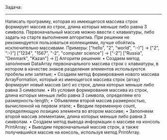 Задача:
________________________________________
Написать программу, которая из имеющегося массива строк формирует массив из строк, длина которых меньше либо равна 3 символа. Первоначальный массив можно ввести с клавиатуры, либо задать на старте выполнения алгоритма. При решении не рекомендуется пользоваться коллекциями, лучше обойтись исключительно массивами.
Примеры:
["hello", "2", "world", ":-)"] -> ["2", ":-)"]
["1234", "1567", "-2", "computer science"] -> ["-2"]
["Russia", "Denmark", "Kazan"] -> []
Алгоритм решения:
•	Создаем метод заполнения DataArray первоначального массива строк с клавиатуры, в котором в качестве знаков разделения элементов используются пробелы или запятые;
•	Создаем метод формирования нового массива ArrayFormation, который из имеющегося массива строк (array) формирует новый массив (arr) из строк, длина которых меньше либо равна 3 символам.
•	Из условия формирования массива из строк, длина которых меньше либо равна 3 символа, определяем его размерность-length;
•	Объявляем второй массив размерностью, вычисленной на первом этапе;
•	Вводим переменную count, определяющую позицию элемента во втором массиве;
•	Заполняем второй массив элементами, длина которых меньше либо равна 3 символам.
•	Создаем метод вывода информации о массиве на консоль PrintArray;
•	Выводим первоначальный массив строк, а также получившийся массив на консоль, используя метод PrintArray.